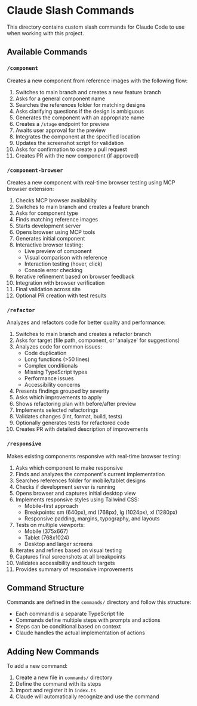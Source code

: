 # Claude Slash Commands

This directory contains custom slash commands for Claude Code to use when working with this project.

## Available Commands

### `/component`

Creates a new component from reference images with the following flow:

1. Switches to main branch and creates a new feature branch
2. Asks for a general component name
3. Searches the references folder for matching designs
4. Asks clarifying questions if the design is ambiguous
5. Generates the component with an appropriate name
6. Creates a `/stage` endpoint for preview
7. Awaits user approval for the preview
8. Integrates the component at the specified location
9. Updates the screenshot script for validation
10. Asks for confirmation to create a pull request
11. Creates PR with the new component (if approved)

### `/component-browser`

Creates a new component with real-time browser testing using MCP browser extension:

1. Checks MCP browser availability
2. Switches to main branch and creates a feature branch
3. Asks for component type
4. Finds matching reference images
5. Starts development server
6. Opens browser using MCP tools
7. Generates initial component
8. Interactive browser testing:
   - Live preview of component
   - Visual comparison with reference
   - Interaction testing (hover, click)
   - Console error checking
9. Iterative refinement based on browser feedback
10. Integration with browser verification
11. Final validation across site
12. Optional PR creation with test results

### `/refactor`

Analyzes and refactors code for better quality and performance:

1. Switches to main branch and creates a refactor branch
2. Asks for target (file path, component, or 'analyze' for suggestions)
3. Analyzes code for common issues:
   - Code duplication
   - Long functions (>50 lines)
   - Complex conditionals
   - Missing TypeScript types
   - Performance issues
   - Accessibility concerns
4. Presents findings grouped by severity
5. Asks which improvements to apply
6. Shows refactoring plan with before/after preview
7. Implements selected refactorings
8. Validates changes (lint, format, build, tests)
9. Optionally generates tests for refactored code
10. Creates PR with detailed description of improvements

### `/responsive`

Makes existing components responsive with real-time browser testing:

1. Asks which component to make responsive
2. Finds and analyzes the component's current implementation
3. Searches references folder for mobile/tablet designs
4. Checks if development server is running
5. Opens browser and captures initial desktop view
6. Implements responsive styles using Tailwind CSS:
   - Mobile-first approach
   - Breakpoints: sm (640px), md (768px), lg (1024px), xl (1280px)
   - Responsive padding, margins, typography, and layouts
7. Tests on multiple viewports:
   - Mobile (375x667)
   - Tablet (768x1024)
   - Desktop and larger screens
8. Iterates and refines based on visual testing
9. Captures final screenshots at all breakpoints
10. Validates accessibility and touch targets
11. Provides summary of responsive improvements

## Command Structure

Commands are defined in the `commands/` directory and follow this structure:

- Each command is a separate TypeScript file
- Commands define multiple steps with prompts and actions
- Steps can be conditional based on context
- Claude handles the actual implementation of actions

## Adding New Commands

To add a new command:

1. Create a new file in `commands/` directory
2. Define the command with its steps
3. Import and register it in `index.ts`
4. Claude will automatically recognize and use the command
